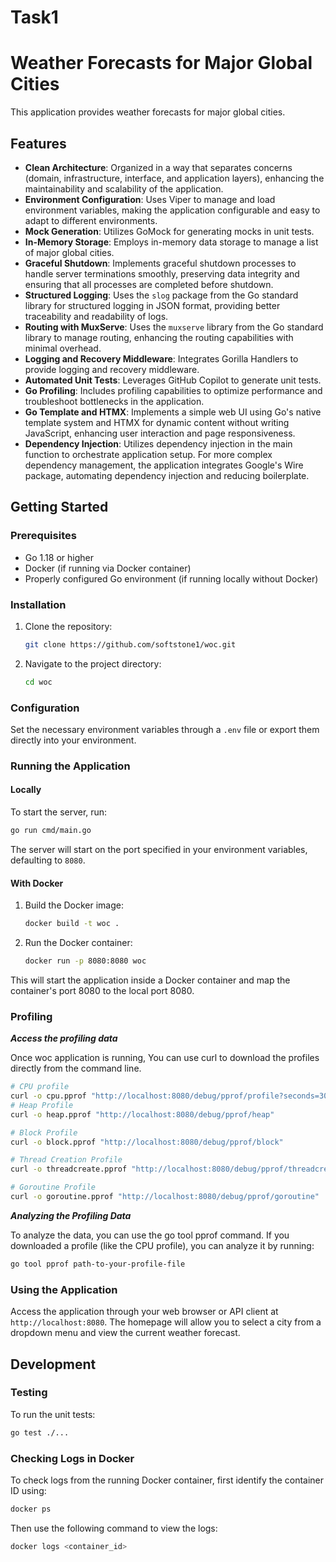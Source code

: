 # Task1

# Weather Forecasts for Major Global Cities

This application provides weather forecasts for major global cities.

## Features

- **Clean Architecture**: Organized in a way that separates concerns (domain, infrastructure, interface, and application layers), enhancing the maintainability and scalability of the application.
- **Environment Configuration**: Uses Viper to manage and load environment variables, making the application configurable and easy to adapt to different environments.
- **Mock Generation**: Utilizes GoMock for generating mocks in unit tests.
- **In-Memory Storage**: Employs in-memory data storage to manage a list of major global cities.
- **Graceful Shutdown**: Implements graceful shutdown processes to handle server terminations smoothly, preserving data integrity and ensuring that all processes are completed before shutdown.
- **Structured Logging**: Uses the `slog` package from the Go standard library for structured logging in JSON format, providing better traceability and readability of logs.
- **Routing with MuxServe**: Uses the `muxserve` library from the Go standard library to manage routing, enhancing the routing capabilities with minimal overhead.
- **Logging and Recovery Middleware**: Integrates Gorilla Handlers to provide logging and recovery middleware.
- **Automated Unit Tests**: Leverages GitHub Copilot to generate unit tests.
- **Go Profiling**: Includes profiling capabilities to optimize performance and troubleshoot bottlenecks in the application.
- **Go Template and HTMX**: Implements a simple web UI using Go's native template system and HTMX for dynamic content without writing JavaScript, enhancing user interaction and page responsiveness.
- **Dependency Injection**: Utilizes dependency injection in the main function to orchestrate application setup. For more complex dependency management, the application integrates Google's Wire package, automating dependency injection and reducing boilerplate.

## Getting Started

### Prerequisites

- Go 1.18 or higher
- Docker (if running via Docker container)
- Properly configured Go environment (if running locally without Docker)

### Installation

1. Clone the repository:
   ```bash
   git clone https://github.com/softstone1/woc.git
   ```
2. Navigate to the project directory:
   ```bash
   cd woc
   ```

### Configuration

Set the necessary environment variables through a `.env` file or export them directly into your environment. 

### Running the Application

#### Locally

To start the server, run:

```bash
go run cmd/main.go
```

The server will start on the port specified in your environment variables, defaulting to `8080`.

#### With Docker

1. Build the Docker image:

   ```bash
   docker build -t woc .
   ```

2. Run the Docker container:

   ```bash
   docker run -p 8080:8080 woc
   ```

This will start the application inside a Docker container and map the container's port 8080 to the local port 8080.

### Profiling

***Access the profiling data***

Once woc application is running, You can use curl to download the profiles directly from the command line.

```bash
# CPU profile
curl -o cpu.pprof "http://localhost:8080/debug/pprof/profile?seconds=30"
# Heap Profile
curl -o heap.pprof "http://localhost:8080/debug/pprof/heap"

# Block Profile
curl -o block.pprof "http://localhost:8080/debug/pprof/block"

# Thread Creation Profile
curl -o threadcreate.pprof "http://localhost:8080/debug/pprof/threadcreate"

# Goroutine Profile
curl -o goroutine.pprof "http://localhost:8080/debug/pprof/goroutine"
```

***Analyzing the Profiling Data***

To analyze the data, you can use the go tool pprof command. If you downloaded a profile (like the CPU profile), you can analyze it by running:
```bash
go tool pprof path-to-your-profile-file
```

### Using the Application

Access the application through your web browser or API client at `http://localhost:8080`. The homepage will allow you to select a city from a dropdown menu and view the current weather forecast.

## Development

### Testing

To run the unit tests:

```bash
go test ./...
```

### Checking Logs in Docker

To check logs from the running Docker container, first identify the container ID using:

```bash
docker ps
```

Then use the following command to view the logs:

```bash
docker logs <container_id>
```